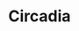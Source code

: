 ---
title: Circadia
templateKey: category-page
id: 4
description: "   "
image: /img/circadia09-scaled.jpg
slug: circadia
brandLogo: /img/brand_Default.png
---